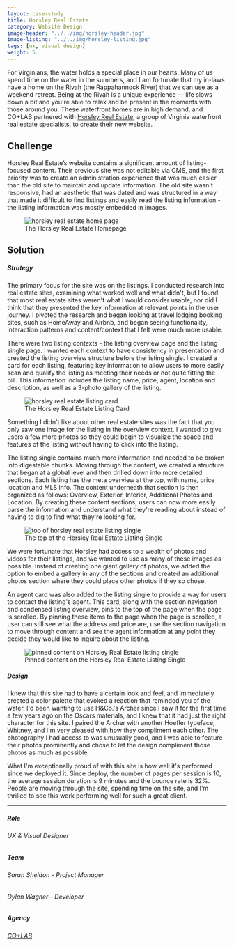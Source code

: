 ```yaml
---
layout: case-study
title: Horsley Real Estate
category: Website Design
image-header: "../../img/horsley-header.jpg"
image-listing: "../../img/horsley-listing.jpg"
tags: [ux, visual design]
weight: 5
---
```


For Virginians, the water holds a special place in our hearts. Many of us spend time on the water in the summers, and I am fortunate that my in-laws have a home on the Rivah (the Rappahannock River) that we can use as a weekend retreat. Being at the Rivah is a unique experience — life slows down a bit and you're able to relax and be present in the moments with those around you. These waterfront homes are in high demand, and CO+LAB partnered with [Horsley Real Estate](https://www.horsleyrealestate.com/), a group of Virginia waterfront real estate specialists, to create their new website.

## Challenge
Horsley Real Estate’s website contains a significant amount of listing-focused content. Their previous site was not editable via CMS, and the first priority was to create an administration experience that was much easier than the old site to maintain and update information. The old site wasn't responsive, had an aesthetic that was dated and was structured in a way that made it difficult to find listings and easily read the listing information - the listing information was mostly embedded in images.

<figure>
	<img src="../../img/horsley-home.jpg" alt="horsley real estate home page">
	<figcaption>The Horsley Real Estate Homepage</figcaption>
</figure>

## Solution

##### Strategy
The primary focus for the site was on the listings. I conducted research into real estate sites, examining what worked well and what didn't, but I found that most real estate sites weren't what I would consider usable, nor did I think that they presented the key information at relevant points in the user journey. I pivoted the research and began looking at travel lodging booking sites, such as HomeAway and Airbnb, and began seeing functionality, interaction patterns and content/context that I felt were much more usable.

There were two listing contexts - the listing overview page and the listing single page. I wanted each context to have consistency in presentation and created the listing overview structure before the listing single. I created a card for each listing, featuring key information to allow users to more easily scan and qualify the listing as meeting their needs or not quite fitting the bill. This information includes the listing name, price, agent, location and description, as well as a 3-photo gallery of the listing.

<figure>
	<img src="../../img/horsley-listing-card.jpg" alt="horsley real estate listing card">
	<figcaption>The Horsley Real Estate Listing Card</figcaption>
</figure>

Something I didn't like about other real estate sites was the fact that you only saw one image for the listing in the overview context. I wanted to give users a few more photos so they could begin to visualize the space and features of the listing without having to click into the listing.

The listing single contains much more information and needed to be broken into digestable chunks. Moving through the content, we created a structure that began at a global level and then drilled down into more detailed sections. Each listing has the meta overview at the top, with name, price location and MLS info. The content underneath that section is then organized as follows: Overview, Exterior, Interior, Additional Photos and Location. By creating these content sections, users can now more easily parse the information and understand what they're reading about instead of having to dig to find what they're looking for.

<figure>
	<img src="../../img/horsley-listing-top.jpg" alt="top of horsley real estate listing single">
	<figcaption>The top of the Horsley Real Estate Listing Single</figcaption>
</figure>

We were fortunate that Horsley had access to a wealth of photos and videos for their listings, and we wanted to use as many of these images as possible. Instead of creating one giant gallery of photos, we added the option to embed a gallery in any of the sections and created an additional photos section where they could place other photos if they so chose.

An agent card was also added to the listing single to provide a way for users to contact the listing's agent. This card, along with the section navigation and condensed listing overview, pins to the top of the page when the page is scrolled. By pinning these items to the page when the page is scrolled, a user can still see what the address and price are, use the section navigation to move through content and see the agent information at any point they decide they would like to inquire about the listing.

<figure>
	<img src="../../img/horsley-listing-pinned.jpg" alt="pinned content on Horsley Real Estate listing single">
	<figcaption>Pinned content on the Horsley Real Estate Listing Single</figcaption>
</figure>

##### Design
I knew that this site had to have a certain look and feel, and immediately created a color palette that evoked a reaction that reminded you of the water. I'd been wanting to use H&Co.'s Archer since I saw it for the first time a few years ago on the Oscars materials, and I knew that it had just the right character for this site. I paired the Archer with another Hoefler typeface, Whitney, and I'm very pleased with how they compliment each other. The photography I had access to was unusually good, and I was able to feature their photos prominently and chose to let the design compliment those photos as much as possible.

What I'm exceptionally proud of with this site is how well it's performed since we deployed it. Since deploy, the number of pages per session is 10, the average session duration is 9 minutes and the bounce rate is 32%. People are moving through the site, spending time on the site, and I'm thrilled to see this work performing well for such a great client.

***
<h5>Role</h5>
<h6>UX & Visual Designer</h6>
<h5>Team</h5>
<h6>Sarah Sheldon - Project Manager</h6>
<h6>Dylan Wagner - Developer</h6>
<h5>Agency</h5>
<h6><a href="https://www.teamcolab.com">CO+LAB</a></h6>